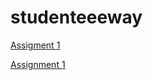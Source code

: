 
<h1> studenteeeway </h1>

<p><a href ="/BasicWebDev/assignment1.html" target= "blank">Assigment 1</a></p>

<!DOCTYPE html>
<html lang="en">
<head>
    <meta charset="UTF-8">
    <meta name="viewport" content="width=device-width, initial-scale=1.0">
    <title>Dynamic Text Change</title>
</head>
<body>

<p id="linkText"><a href="/BasicWebDev/assignment1.html" target="_blank" onclick="changeText()">Assignment 1</a></p>

<script>
    function changeText( <p> <bloquote>
<h1> Dancer </h1> </bloquote></p>


 Emily had always dreamed of becoming a ballet dancer. From a young age, she would watch professional ballerinas on TV and try to copy their graceful movements in front of the mirror. But, no matter how hard she tried, it was all <em>gainless</em>. She begged her parents every day, saying, <q>All I want is to attend ballet school!</q> But the answer was always the same—<em>no</em>. Still, her persistence wore them down. Eventually, <strong>her parents gave in</strong> and sent her to ballet school, tired of hearing her plead.

After countless hours of hard work and dedication, Emily received an invitation to participate in a local ballet competition. In the days leading up to the event, she couldn’t help but <i>imagine</i> the applause and the spotlight shining down on her. <q>What if I fail? What if I fall?</q> she thought, but quickly brushed the worries aside. She was determined. <strong>She had to succeed</strong>.

When her name was called, Emily stepped onto the stage. <cite>The lights were bright</cite>, almost blinding her, and her legs felt like jelly. <blockquote>“This is my moment,”</blockquote> she whispered to herself as the music began to play. But then, something <b>went wrong</b>.

Her mind suddenly went blank.

The routine she had practiced for weeks seemed to slip away from her memory. She glanced at the audience, panic rising as her hands started trembling. Each step became a struggle, and Emily felt utterly lost. <em>Why was this happening now?</em>

She could feel the pressure, the eyes on her, and the weight of expectations. But even though her mind was clouded, her heart knew something important: she was <b>here</b>, she had made it to the stage, and that was a victory on its own. ) {
       
        document.getElementById("linkText").innerHTML = "You clicked Assignment 1!";
    }
</script>

</body>
</html>


